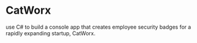 # CatWorx
 use C# to build a console app that creates employee security badges for a rapidly expanding startup, CatWorx.
